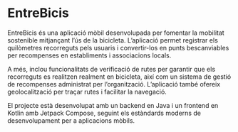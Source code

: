 # EntreBicis

EntreBicis és una aplicació mòbil desenvolupada per fomentar la mobilitat sostenible mitjançant l’ús de la bicicleta. L’aplicació permet registrar els quilòmetres recorreguts pels usuaris i convertir-los en punts bescanviables per recompenses en establiments i associacions locals.

A més, inclou funcionalitats de verificació de rutes per garantir que els recorreguts es realitzen realment en bicicleta, així com un sistema de gestió de recompenses administrat per l’organització. L’aplicació també ofereix geolocalització per traçar rutes i facilitar la navegació.

El projecte està desenvolupat amb un backend en Java i un frontend en Kotlin amb Jetpack Compose, seguint els estàndards moderns de desenvolupament per a aplicacions mòbils.

